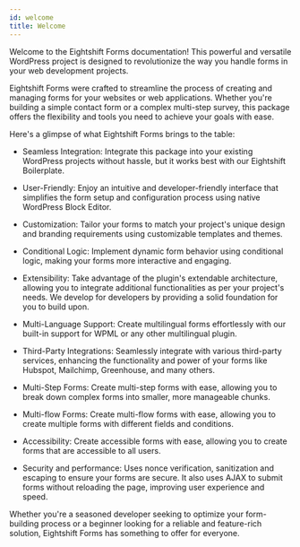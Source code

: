 ```yaml
---
id: welcome
title: Welcome
---
```


Welcome to the Eightshift Forms documentation! This powerful and versatile WordPress project is designed to revolutionize the way you handle forms in your web development projects.

Eightshift Forms were crafted to streamline the process of creating and managing forms for your websites or web applications. Whether you're building a simple contact form or a complex multi-step survey, this package offers the flexibility and tools you need to achieve your goals with ease.

Here's a glimpse of what Eightshift Forms brings to the table:

- Seamless Integration: Integrate this package into your existing WordPress projects without hassle, but it works best with our Eightshift Boilerplate.

- User-Friendly: Enjoy an intuitive and developer-friendly interface that simplifies the form setup and configuration process using native WordPress Block Editor.

- Customization: Tailor your forms to match your project's unique design and branding requirements using customizable templates and themes.

- Conditional Logic: Implement dynamic form behavior using conditional logic, making your forms more interactive and engaging.

- Extensibility: Take advantage of the plugin's extendable architecture, allowing you to integrate additional functionalities as per your project's needs. We develop for developers by providing a solid foundation for you to build upon.

- Multi-Language Support: Create multilingual forms effortlessly with our built-in support for WPML or any other multilingual plugin.

- Third-Party Integrations: Seamlessly integrate with various third-party services, enhancing the functionality and power of your forms like Hubspot, Mailchimp, Greenhouse, and many others.

- Multi-Step Forms: Create multi-step forms with ease, allowing you to break down complex forms into smaller, more manageable chunks.

- Multi-flow Forms: Create multi-flow forms with ease, allowing you to create multiple forms with different fields and conditions.

- Accessibility: Create accessible forms with ease, allowing you to create forms that are accessible to all users.

- Security and performance: Uses nonce verification, sanitization and escaping to ensure your forms are secure. It also uses AJAX to submit forms without reloading the page, improving user experience and speed.

Whether you're a seasoned developer seeking to optimize your form-building process or a beginner looking for a reliable and feature-rich solution, Eightshift Forms has something to offer for everyone.
